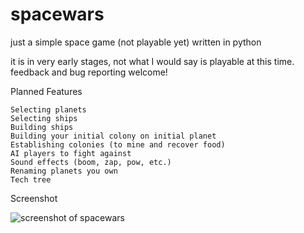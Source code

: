 # spacewars

just a simple space game (not playable yet) written in python

it is in very early stages, not what I would say is playable at this time.  feedback and bug reporting welcome!

Planned Features

    Selecting planets
    Selecting ships
    Building ships
    Building your initial colony on initial planet
    Establishing colonies (to mine and recover food)
    AI players to fight against
    Sound effects (boom, zap, pow, etc.)
    Renaming planets you own
    Tech tree

Screenshot

![screenshot of spacewars](http://i.imgur.com/8HWZqJT.png)